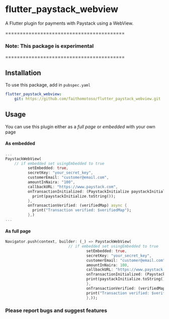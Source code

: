 # flutter_paystack_webview
A Flutter plugin for payments with Paystack using a WebView.

=========================================
### Note: This package is experimental
=========================================

## Installation
To use this package, add in `pubspec.yaml`
```yaml
flutter_paystack_webview:
    git: https://github.com/faithomotoso/flutter_paystack_webview.git
```

## Usage

You can use this plugin either as a *full page* or *embedded* with your own page

#### As embedded
```dart
...
PaystackWebView(
    // if embedded set usingEmbedded to true
          setEmbedded: true,
          secretKey: "your_secret_key",
          customerEmail: "customer@email.com",
          amountInNaira: "100",
          callbackURL: "https://www.paystack.com",
          onTransactionInitialized: (PaystackInitialize paystackInitialize) {
            print(paystackInitialize.toString());
          },
          onTransactionVerified: (verifiedMap) async {
            print("Transaction verified: $verifiedMap");
          },)
...
```

#### As full page
```dart
Navigator.push(context, builder: (_) => PaystackWebView(
                            // if embedded set usingEmbedded to true
                                    setEmbedded: true,
                                    secretKey: "your_secret_key",
                                    customerEmail: "customer@email.com",
                                    amountInNaira: 100,
                                    callbackURL: "https://www.paystack.com",
                                    onTransactionInitialized: (PaystackInitialize paystackInitialize) {
                                    print(paystackInitialize.toString());
                                    },
                                    onTransactionVerified: (verifiedMap) async {
                                    print("Transaction verified: $verifiedMap");
                                    },));
```


### Please report bugs and suggest features

